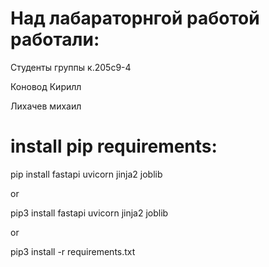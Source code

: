# Над лабараторнгой работой работали:
Студенты группы к.205с9-4

Коновод Кирилл

Лихачев михаил

# install pip requirements:

pip install fastapi uvicorn jinja2 joblib

or

pip3 install fastapi uvicorn jinja2 joblib

or 

pip3 install -r requirements.txt
